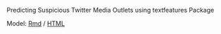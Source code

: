 Predicting Suspicious Twitter Media Outlets using textfeatures Package

Model: [Rmd](./01-model.Rmd) / [HTML](https://cdn.rawgit.com/wesslen/fakenews-textfeatures/13ad9819/01-model.html)
